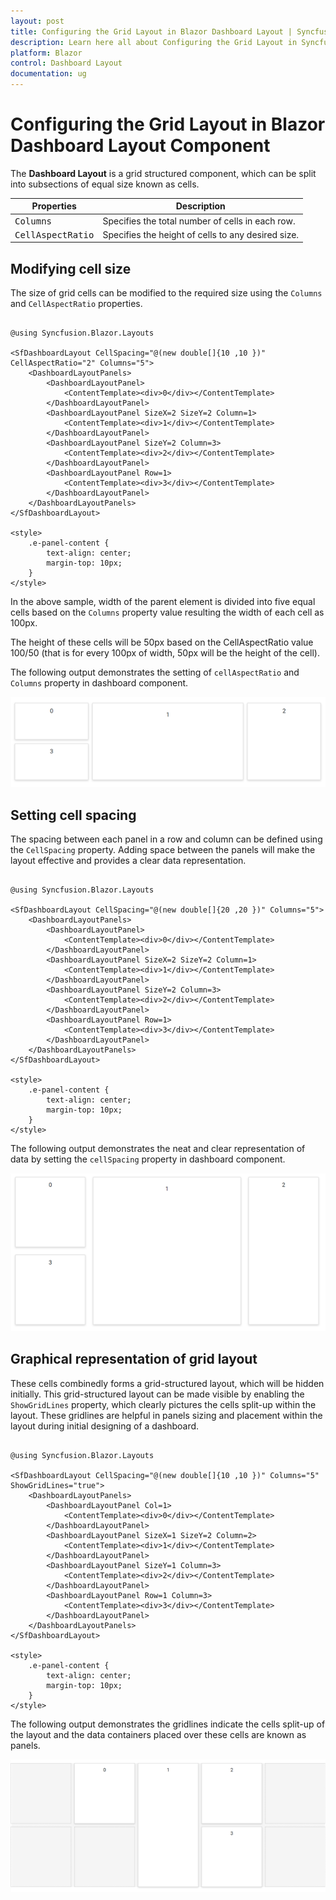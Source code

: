 ```yaml
---
layout: post
title: Configuring the Grid Layout in Blazor Dashboard Layout | Syncfusion
description: Learn here all about Configuring the Grid Layout in Syncfusion Blazor Dashboard Layout component and more.
platform: Blazor
control: Dashboard Layout
documentation: ug
---
```


# Configuring the Grid Layout in Blazor Dashboard Layout Component

The **Dashboard Layout** is a grid structured component, which can be split into subsections of equal size known as cells.

| **Properties** | **Description** |
| --- | --- |
| <kbd>Columns</kbd> | Specifies the total number of cells in each row. |
| <kbd>CellAspectRatio</kbd> | Specifies the height of cells to any desired size. |

## Modifying cell size

The size of grid cells can be modified to the required size using the `Columns` and `CellAspectRatio` properties.

```cshtml

@using Syncfusion.Blazor.Layouts

<SfDashboardLayout CellSpacing="@(new double[]{10 ,10 })" CellAspectRatio="2" Columns="5">
    <DashboardLayoutPanels>
        <DashboardLayoutPanel>
            <ContentTemplate><div>0</div></ContentTemplate>
        </DashboardLayoutPanel>
        <DashboardLayoutPanel SizeX=2 SizeY=2 Column=1>
            <ContentTemplate><div>1</div></ContentTemplate>
        </DashboardLayoutPanel>
        <DashboardLayoutPanel SizeY=2 Column=3>
            <ContentTemplate><div>2</div></ContentTemplate>
        </DashboardLayoutPanel>
        <DashboardLayoutPanel Row=1>
            <ContentTemplate><div>3</div></ContentTemplate>
        </DashboardLayoutPanel>
    </DashboardLayoutPanels>
</SfDashboardLayout>

<style>
    .e-panel-content {
        text-align: center;
        margin-top: 10px;
    }
</style>

```

In the above sample, width of the parent element is divided into five equal cells based on the `Columns` property value resulting the width of each cell as 100px.

The height of these cells will be 50px based on the CellAspectRatio value 100/50 (that is for every 100px of width, 50px will be the height of the cell).

The following output demonstrates the setting of `cellAspectRatio` and `Columns` property in dashboard component.

![CellAspectRatio Sample](images/cell-sizing.png)

## Setting cell spacing

The spacing between each panel in a row and column can be defined using the `CellSpacing` property. Adding space between the panels will make the layout effective and provides a clear data representation.

```cshtml

@using Syncfusion.Blazor.Layouts

<SfDashboardLayout CellSpacing="@(new double[]{20 ,20 })" Columns="5">
    <DashboardLayoutPanels>
        <DashboardLayoutPanel>
            <ContentTemplate><div>0</div></ContentTemplate>
        </DashboardLayoutPanel>
        <DashboardLayoutPanel SizeX=2 SizeY=2 Column=1>
            <ContentTemplate><div>1</div></ContentTemplate>
        </DashboardLayoutPanel>
        <DashboardLayoutPanel SizeY=2 Column=3>
            <ContentTemplate><div>2</div></ContentTemplate>
        </DashboardLayoutPanel>
        <DashboardLayoutPanel Row=1>
            <ContentTemplate><div>3</div></ContentTemplate>
        </DashboardLayoutPanel>
    </DashboardLayoutPanels>
</SfDashboardLayout>

<style>
    .e-panel-content {
        text-align: center;
        margin-top: 10px;
    }
</style>

```

The following output demonstrates the neat and clear representation of data by setting the `cellSpacing` property in dashboard component.

![Dashboard Layout Sample](images/cell-space.png)

## Graphical representation of grid layout

These cells combinedly forms a grid-structured layout, which will be hidden initially. This grid-structured layout can be made visible by enabling the `ShowGridLines` property, which clearly pictures the cells split-up within the layout. These gridlines are helpful in panels sizing and placement within the layout during initial designing of a dashboard.

```cshtml

@using Syncfusion.Blazor.Layouts

<SfDashboardLayout CellSpacing="@(new double[]{10 ,10 })" Columns="5" ShowGridLines="true">
    <DashboardLayoutPanels>
        <DashboardLayoutPanel Col=1>
            <ContentTemplate><div>0</div></ContentTemplate>
        </DashboardLayoutPanel>
        <DashboardLayoutPanel SizeX=1 SizeY=2 Column=2>
            <ContentTemplate><div>1</div></ContentTemplate>
        </DashboardLayoutPanel>
        <DashboardLayoutPanel SizeY=1 Column=3>
            <ContentTemplate><div>2</div></ContentTemplate>
        </DashboardLayoutPanel>
        <DashboardLayoutPanel Row=1 Column=3>
            <ContentTemplate><div>3</div></ContentTemplate>
        </DashboardLayoutPanel>
    </DashboardLayoutPanels>
</SfDashboardLayout>

<style>
    .e-panel-content {
        text-align: center;
        margin-top: 10px;
    }
</style>

```

The following output demonstrates the gridlines indicate the cells split-up of the layout and the data containers placed over these cells are known as panels.

![Dashboard Layout Sample](images/graphical-representation.png)